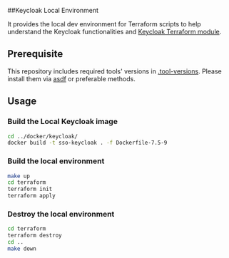 ##Keycloak Local Environment

It provides the local dev environment for Terraform scripts to help understand the Keycloak functionalities and [Keycloak Terraform module](https://registry.terraform.io/providers/mrparkers/keycloak/latest/docs).

## Prerequisite

This repository includes required tools' versions in [.tool-versions](../.tool-versions). Please install them via [asdf](https://asdf-vm.com/) or preferable methods.

## Usage

### Build the Local Keycloak image

```sh
cd ../docker/keycloak/
docker build -t sso-keycloak . -f Dockerfile-7.5-9
```

### Build the local environment

```sh
make up
cd terraform
terraform init
terraform apply
```

### Destroy the local environment

```sh
cd terraform
terraform destroy
cd ..
make down
```
